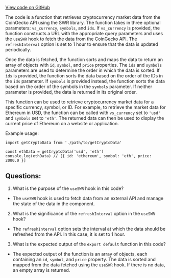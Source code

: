 [View code on GitHub](zoo-labs/zoo/blob/master/app/hooks/useCoinConversion.ts)

The code is a function that retrieves cryptocurrency market data from the CoinGecko API using the SWR library. The function takes in three optional parameters: `vs_currency`, `symbols`, and `ids`. If `vs_currency` is provided, the function constructs a URL with the appropriate query parameters and uses the `useSWR` hook to fetch the data from the CoinGecko API. The `refreshInterval` option is set to 1 hour to ensure that the data is updated periodically.

Once the data is fetched, the function sorts and maps the data to return an array of objects with `id`, `symbol`, and `price` properties. The `ids` and `symbols` parameters are used to determine the order in which the data is sorted. If `ids` is provided, the function sorts the data based on the order of the IDs in the `ids` parameter. If `symbols` is provided instead, the function sorts the data based on the order of the symbols in the `symbols` parameter. If neither parameter is provided, the data is returned in its original order.

This function can be used to retrieve cryptocurrency market data for a specific currency, symbol, or ID. For example, to retrieve the market data for Ethereum in USD, the function can be called with `vs_currency` set to `'usd'` and `symbols` set to `'eth'`. The returned data can then be used to display the current price of Ethereum on a website or application. 

Example usage:

```
import getCryptoData from './path/to/getCryptoData'

const ethData = getCryptoData('usd', 'eth')
console.log(ethData) // [{ id: 'ethereum', symbol: 'eth', price: 2000.0 }]
```
## Questions: 
 1. What is the purpose of the `useSWR` hook in this code?
- The `useSWR` hook is used to fetch data from an external API and manage the state of the data in the component.

2. What is the significance of the `refreshInterval` option in the `useSWR` hook?
- The `refreshInterval` option sets the interval at which the data should be refreshed from the API. In this case, it is set to 1 hour.

3. What is the expected output of the `export default` function in this code?
- The expected output of the function is an array of objects, each containing an `id`, `symbol`, and `price` property. The data is sorted and mapped from the data fetched using the `useSWR` hook. If there is no data, an empty array is returned.